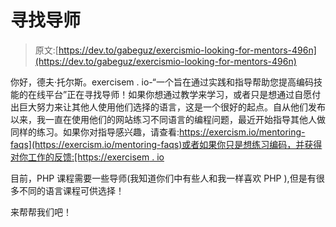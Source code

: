 # 寻找导师

> 原文:[https://dev.to/gabeguz/exercismio-looking-for-mentors-496n](https://dev.to/gabeguz/exercismio-looking-for-mentors-496n)

你好，德夫·托尔斯。exercisem . io-“一个旨在通过实践和指导帮助您提高编码技能的在线平台”正在寻找导师！如果你想通过教学来学习，或者只是想通过自愿付出巨大努力来让其他人使用他们选择的语言，这是一个很好的起点。自从他们发布以来，我一直在使用他们的网站练习不同语言的编程问题，最近开始指导其他人做同样的练习。如果你对指导感兴趣，请查看:[https://exercism.io/mentoring-faqs](https://exercism.io/mentoring-faqs)或者如果你只是想练习编码，并获得对你工作的反馈:[https://exercisem . io](https://exercism.io)

目前，PHP 课程需要一些导师(我知道你们中有些人和我一样喜欢 PHP ),但是有很多不同的语言课程可供选择！

来帮帮我们吧！